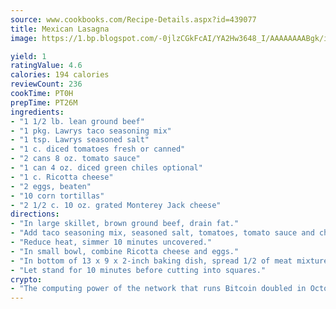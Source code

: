 ```yaml
---
source: www.cookbooks.com/Recipe-Details.aspx?id=439077
title: Mexican Lasagna
image: https://1.bp.blogspot.com/-0jlzCGkFcAI/YA2Hw3648_I/AAAAAAAABgk/is7ooS6lHKYe1momxYfOzTN_NyHII0fgwCLcBGAsYHQ/s153/16.png

yield: 1
ratingValue: 4.6
calories: 194 calories
reviewCount: 236
cookTime: PT0H
prepTime: PT26M
ingredients:
- "1 1/2 lb. lean ground beef"
- "1 pkg. Lawrys taco seasoning mix"
- "1 tsp. Lawrys seasoned salt"
- "1 c. diced tomatoes fresh or canned"
- "2 cans 8 oz. tomato sauce"
- "1 can 4 oz. diced green chiles optional"
- "1 c. Ricotta cheese"
- "2 eggs, beaten"
- "10 corn tortillas"
- "2 1/2 c. 10 oz. grated Monterey Jack cheese"
directions:
- "In large skillet, brown ground beef, drain fat."
- "Add taco seasoning mix, seasoned salt, tomatoes, tomato sauce and chiles. Blend well and bring to a boil."
- "Reduce heat, simmer 10 minutes uncovered."
- "In small bowl, combine Ricotta cheese and eggs."
- "In bottom of 13 x 9 x 2-inch baking dish, spread 1/2 of meat mixture. Top with 5 tortillas and top with 1/2 Ricotta cheese mixture. Top with 1/2 Monterey Jack cheese, repeat layering, ending with cheese. Bake, uncovered, in 350u00b0 oven 20 to 30 minutes."
- "Let stand for 10 minutes before cutting into squares."
crypto:
- "The computing power of the network that runs Bitcoin doubled in October, pushing out all but the most dedicated miners."
---
```

